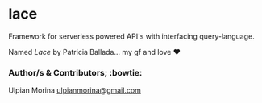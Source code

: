 # lace
Framework for serverless powered API's with interfacing query-language.

Named *Lace* by Patricia Ballada... my gf and love :heart:

### Author/s & Contributors; :bowtie:

Ulpian Morina <ulpianmorina@gmail.com>
